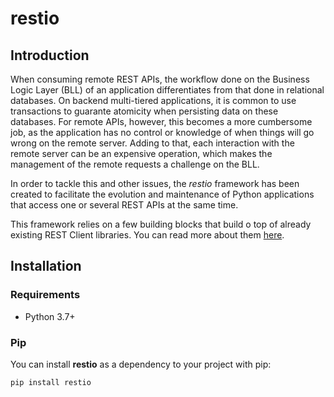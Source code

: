# restio

## Introduction

When consuming remote REST APIs, the workflow done on the Business Logic Layer (BLL) of an application differentiates from that done in relational databases. On backend multi-tiered applications, it is common to use transactions to guarante atomicity when persisting data on these databases. For remote APIs, however, this becomes a more cumbersome job, as the application has no control or knowledge of when things will go wrong on the remote server. Adding to that, each interaction with the remote server can be an expensive operation, which makes the management of the remote requests a challenge on the BLL.

In order to tackle this and other issues, the *restio* framework has been created to facilitate the evolution and maintenance of Python applications that access one or several REST APIs at the same time.

This framework relies on a few building blocks that build o top of already existing REST Client libraries. You can read more about them [here](docs/source/FRAMEWORK.md).

## Installation

### Requirements

- Python 3.7+

### Pip

You can install **restio** as a dependency to your project with pip:

```bash
pip install restio
```